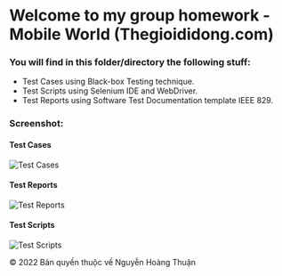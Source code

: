 ﻿# Welcome to my group homework - Mobile World (Thegioididong.com)

### You will find in this folder/directory the following stuff:
* Test Cases using Black-box Testing technique.
* Test Scripts using Selenium IDE and WebDriver.
* Test Reports using Software Test Documentation template IEEE 829.

### Screenshot:
#### Test Cases
![Test Cases]()

#### Test Reports
![Test Reports]()

#### Test Scripts
![Test Scripts]()

© 2022 Bản quyền thuộc về Nguyễn Hoàng Thuận